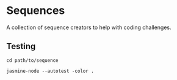 # Sequences

A collection of sequence creators to help with coding challenges.

## Testing
`cd path/to/sequence`

`jasmine-node --autotest -color .`
